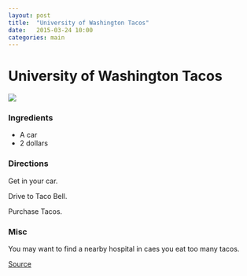 ```yaml
---
layout: post
title:  "University of Washington Tacos"
date:   2015-03-24 10:00
categories: main
---
```


# University of Washington Tacos

![](http://images.wisegeek.com/tacos-on-a-white-plate.jpg)

### Ingredients
* A car
* 2 dollars

### Directions
Get in your car.

Drive to Taco Bell.

Purchase Tacos.

### Misc
You may want to find a nearby hospital in caes you eat too many tacos.

[Source](http://www.tacobell.com/)
